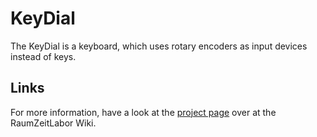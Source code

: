 # KeyDial
The KeyDial is a keyboard, which uses rotary encoders as input devices instead of keys.

## Links
For more information, have a look at the [project page](http://raumzeitlabor.de/wiki/KeyDial) over at the RaumZeitLabor Wiki.
